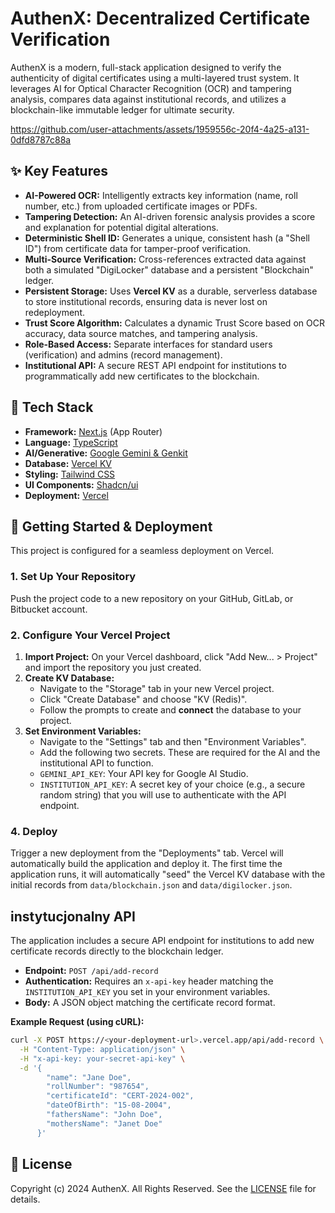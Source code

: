 # AuthenX: Decentralized Certificate Verification

AuthenX is a modern, full-stack application designed to verify the authenticity of digital certificates using a multi-layered trust system. It leverages AI for Optical Character Recognition (OCR) and tampering analysis, compares data against institutional records, and utilizes a blockchain-like immutable ledger for ultimate security.

https://github.com/user-attachments/assets/1959556c-20f4-4a25-a131-0dfd8787c88a

## ✨ Key Features

*   **AI-Powered OCR:** Intelligently extracts key information (name, roll number, etc.) from uploaded certificate images or PDFs.
*   **Tampering Detection:** An AI-driven forensic analysis provides a score and explanation for potential digital alterations.
*   **Deterministic Shell ID:** Generates a unique, consistent hash (a "Shell ID") from certificate data for tamper-proof verification.
*   **Multi-Source Verification:** Cross-references extracted data against both a simulated "DigiLocker" database and a persistent "Blockchain" ledger.
*   **Persistent Storage:** Uses **Vercel KV** as a durable, serverless database to store institutional records, ensuring data is never lost on redeployment.
*   **Trust Score Algorithm:** Calculates a dynamic Trust Score based on OCR accuracy, data source matches, and tampering analysis.
*   **Role-Based Access:** Separate interfaces for standard users (verification) and admins (record management).
*   **Institutional API:** A secure REST API endpoint for institutions to programmatically add new certificates to the blockchain.

## 🚀 Tech Stack

*   **Framework:** [Next.js](https://nextjs.org/) (App Router)
*   **Language:** [TypeScript](https://www.typescriptlang.org/)
*   **AI/Generative:** [Google Gemini & Genkit](https://firebase.google.com/docs/genkit)
*   **Database:** [Vercel KV](https://vercel.com/storage/kv)
*   **Styling:** [Tailwind CSS](https://tailwindcss.com/)
*   **UI Components:** [Shadcn/ui](https://ui.shadcn.com/)
*   **Deployment:** [Vercel](https://vercel.com/)

## 🏁 Getting Started & Deployment

This project is configured for a seamless deployment on Vercel.

### 1. Set Up Your Repository

Push the project code to a new repository on your GitHub, GitLab, or Bitbucket account.

### 2. Configure Your Vercel Project

1.  **Import Project:** On your Vercel dashboard, click "Add New... > Project" and import the repository you just created.
2.  **Create KV Database:**
    *   Navigate to the "Storage" tab in your new Vercel project.
    *   Click "Create Database" and choose "KV (Redis)".
    *   Follow the prompts to create and **connect** the database to your project.
3.  **Set Environment Variables:**
    *   Navigate to the "Settings" tab and then "Environment Variables".
    *   Add the following two secrets. These are required for the AI and the institutional API to function.
      *   `GEMINI_API_KEY`: Your API key for Google AI Studio.
      *   `INSTITUTION_API_KEY`: A secret key of your choice (e.g., a secure random string) that you will use to authenticate with the API endpoint.

### 4. Deploy

Trigger a new deployment from the "Deployments" tab. Vercel will automatically build the application and deploy it. The first time the application runs, it will automatically "seed" the Vercel KV database with the initial records from `data/blockchain.json` and `data/digilocker.json`.

##  instytucjonalny API

The application includes a secure API endpoint for institutions to add new certificate records directly to the blockchain ledger.

*   **Endpoint:** `POST /api/add-record`
*   **Authentication:** Requires an `x-api-key` header matching the `INSTITUTION_API_KEY` you set in your environment variables.
*   **Body:** A JSON object matching the certificate record format.

**Example Request (using cURL):**

```bash
curl -X POST https://<your-deployment-url>.vercel.app/api/add-record \
  -H "Content-Type: application/json" \
  -H "x-api-key: your-secret-api-key" \
  -d '{
        "name": "Jane Doe",
        "rollNumber": "987654",
        "certificateId": "CERT-2024-002",
        "dateOfBirth": "15-08-2004",
        "fathersName": "John Doe",
        "mothersName": "Janet Doe"
      }'
```

## 📜 License

Copyright (c) 2024 AuthenX. All Rights Reserved. See the [LICENSE](LICENSE) file for details.
